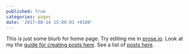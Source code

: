 ```yaml
---
published: true
categories: pages
date: '2017-08-14 15:00:01 +0100'
---
```


This is just some blurb for home page. Try editing me in [prose.io](http://prose.io). Look at my the [guide for creating posts here](https://sketchabelle.github.io/blog/posts/2017/08/14/Blogging.html). See a list of [posts here](https://sketchabelle.github.io/blog/).

